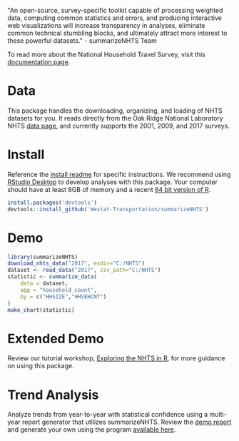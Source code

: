 "An open-source, survey-specific toolkit capable of processing weighted data, computing common statistics and errors, and producing interactive web visualizations will increase transparency in analyses, eliminate common technical stumbling blocks, and ultimately attract more interest to these powerful datasets." - summarizeNHTS Team

To read more about the National Household Travel Survey, visit this [documentation page](http://nhts.ornl.gov/documentation.shtml).

# Data

This package handles the downloading, organizing, and loading of NHTS datasets for you. It reads directly from the Oak Ridge National Laboratory NHTS [data page](http://nhts.ornl.gov/download.shtml), and currently supports the 2001, 2009, and 2017 surveys.

# Install

Reference the [install readme](https://github.com/Westat-Transportation/summarizeNHTS/tree/master/inst/install) for specific instructions. We recommend using [RStudio Desktop](https://www.rstudio.com/products/rstudio/download/) to develop analyses with this package. Your computer should have at least 8GB of memory and a recent [64 bit version of R](https://cran.r-project.org/).

```R
install.packages('devtools')
devtools::install_github('Westat-Transportation/summarizeNHTS')
```
# Demo

```R
library(summarizeNHTS)
download_nhts_data("2017", exdir="C:/NHTS")
dataset <- read_data("2017", csv_path="C:/NHTS")
statistic <- summarize_data(
    data = dataset,
    agg = "household_count",
    by = c("HHSIZE","HHVEHCNT")
)
make_chart(statistic)
```

# Extended Demo

Review our tutorial workshop, [Exploring the NHTS in R](https://rawgit.com/Westat-Transportation/summarizeNHTS/master/inst/tutorials/workshop/Workshop.html), for more guidance on using this package.

# Trend Analysis

Analyze trends from year-to-year with statistical confidence using a multi-year report generator that utilizes summarizeNHTS. Review the [demo report](https://rawgit.com/Westat-Transportation/summarizeNHTS/master/inst/multi_year_report_generator/report.html) and generate your own using the program [available here](https://github.com/Westat-Transportation/summarizeNHTS/tree/master/inst/multi_year_report_generator).